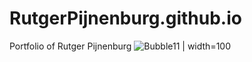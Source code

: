 # RutgerPijnenburg.github.io
Portfolio of Rutger Pijnenburg
![Bubble11](https://user-images.githubusercontent.com/132466058/236673754-a0b3c499-64bc-4eab-beb0-c90a3877c9a5.png) | width=100

